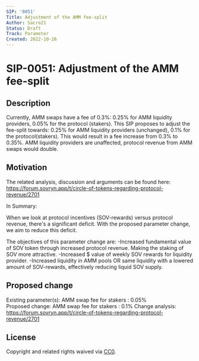 ```yaml
---
SIP: '0051'
Title: Adjustment of the AMM fee-split
Author: Sacro21
Status: Draft
Track: Parameter
Created: 2022-10-26
---
```


# SIP-0051: Adjustment of the AMM fee-split 

## Description

Currently, AMM swaps have a fee of 0.3%: 0.25% for AMM liquidity providers, 0.05% for the protocol (stakers).
This SIP proposes to adjust the fee-split towards: 0.25% for AMM liquidity providers (unchanged), 0.1% for the protocol(stakers).
This would result in a fee increase from 0.3% to 0.35%. AMM liquidity providers are unaffected, protocol revenue from AMM swaps would double.

## Motivation

The related analysis, discussion and arguments can be found here: https://forum.sovryn.app/t/circle-of-tokens-regarding-protocol-revenue/2701

In Summary:

When we look at protocol incentives (SOV-rewards) versus protocol revenue, there's a significant deficit. 
With the proposed parameter change, we aim to reduce this deficit.

The objectives of this parameter change are:
-Increased fundamental value of SOV token through increased protocol revenue. Making the staking of SOV more attractive.
-Increased $ value of weekly SOV rewards for liquidity provider.
-Increased liquidity in AMM pools OR same liquidity with a lowered amount of SOV-rewards, effectively reducing liquid SOV supply. 


## Proposed change

Existing parameter(s): AMM swap fee for stakers : 0.05%  
Proposed change: AMM swap fee for stakers : 0.1%
Change analysis: https://forum.sovryn.app/t/circle-of-tokens-regarding-protocol-revenue/2701 

## License
Copyright and related rights waived via [CC0](https://creativecommons.org/publicdomain/zero/1.0/).

